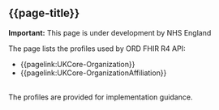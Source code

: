 ## {{page-title}}

  <div markdown="span" class="alert alert-warning" role="alert"><i class="fa fa-warning"></i><b> Important:</b> This page is under development by NHS England</div>

The page lists the profiles used by ORD FHIR R4 API:

- {{pagelink:UKCore-Organization}}
- {{pagelink:UKCore-OrganizationAffiliation}}

<br>The profiles are provided for implementation guidance.
<!-- - it is not neccessary to reference the profile in the Resource.meta. Reference: {{pagelink:Home/Examples}}-->
